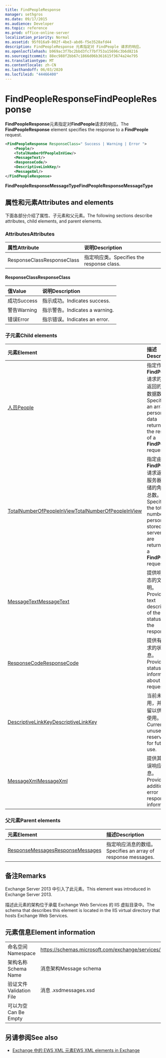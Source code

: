 ```yaml
---
title: FindPeopleResponse
manager: sethgros
ms.date: 09/17/2015
ms.audience: Developer
ms.topic: reference
ms.prod: office-online-server
localization_priority: Normal
ms.assetid: 95f016a9-002f-4be3-abd6-f5e3528afd44
description: FindPeopleResponse 元素指定对 FindPeople 请求的响应。
ms.openlocfilehash: b969ac3f7bc2bbd3fc77bf753a15696c3b6d8216
ms.sourcegitcommit: 88ec988f2bb67c1866d06b361615f3674a24e795
ms.translationtype: MT
ms.contentlocale: zh-CN
ms.lasthandoff: 06/03/2020
ms.locfileid: "44466400"
---
```

# <a name="findpeopleresponse"></a><span data-ttu-id="ac4c4-103">FindPeopleResponse</span><span class="sxs-lookup"><span data-stu-id="ac4c4-103">FindPeopleResponse</span></span>

<span data-ttu-id="ac4c4-104">**FindPeopleResponse**元素指定对**FindPeople**请求的响应。</span><span class="sxs-lookup"><span data-stu-id="ac4c4-104">The **FindPeopleResponse** element specifies the response to a **FindPeople** request.</span></span> 
  
```XML
<FindPeopleResponse ResponseClass=" Success | Warning | Error ">
    <People/>
    <TotalNumberOfPeopleInView/>
    <MessageText/>
    <ResponseCode/>
    <DescriptiveLinkKey/>
    <MessageXml/>
</FindPeopleResponse>
```

 <span data-ttu-id="ac4c4-105">**FindPeopleResponseMessageType**</span><span class="sxs-lookup"><span data-stu-id="ac4c4-105">**FindPeopleResponseMessageType**</span></span>
## <a name="attributes-and-elements"></a><span data-ttu-id="ac4c4-106">属性和元素</span><span class="sxs-lookup"><span data-stu-id="ac4c4-106">Attributes and elements</span></span>

<span data-ttu-id="ac4c4-107">下面各部分介绍了属性、子元素和父元素。</span><span class="sxs-lookup"><span data-stu-id="ac4c4-107">The following sections describe attributes, child elements, and parent elements.</span></span>
  
### <a name="attributes"></a><span data-ttu-id="ac4c4-108">Attributes</span><span class="sxs-lookup"><span data-stu-id="ac4c4-108">Attributes</span></span>

|<span data-ttu-id="ac4c4-109">**属性**</span><span class="sxs-lookup"><span data-stu-id="ac4c4-109">**Attribute**</span></span>|<span data-ttu-id="ac4c4-110">**说明**</span><span class="sxs-lookup"><span data-stu-id="ac4c4-110">**Description**</span></span>|
|:-----|:-----|
|<span data-ttu-id="ac4c4-111">ResponseClass</span><span class="sxs-lookup"><span data-stu-id="ac4c4-111">ResponseClass</span></span>  <br/> |<span data-ttu-id="ac4c4-112">指定响应类。</span><span class="sxs-lookup"><span data-stu-id="ac4c4-112">Specifies the response class.</span></span>  <br/> |
   
#### <a name="responseclass"></a><span data-ttu-id="ac4c4-113">ResponseClass</span><span class="sxs-lookup"><span data-stu-id="ac4c4-113">ResponseClass</span></span>

|<span data-ttu-id="ac4c4-114">**值**</span><span class="sxs-lookup"><span data-stu-id="ac4c4-114">**Value**</span></span>|<span data-ttu-id="ac4c4-115">**说明**</span><span class="sxs-lookup"><span data-stu-id="ac4c4-115">**Description**</span></span>|
|:-----|:-----|
|<span data-ttu-id="ac4c4-116">成功</span><span class="sxs-lookup"><span data-stu-id="ac4c4-116">Success</span></span>  <br/> |<span data-ttu-id="ac4c4-117">指示成功。</span><span class="sxs-lookup"><span data-stu-id="ac4c4-117">Indicates success.</span></span>  <br/> |
|<span data-ttu-id="ac4c4-118">警告</span><span class="sxs-lookup"><span data-stu-id="ac4c4-118">Warning</span></span>  <br/> |<span data-ttu-id="ac4c4-119">指示警告。</span><span class="sxs-lookup"><span data-stu-id="ac4c4-119">Indicates a warning.</span></span>  <br/> |
|<span data-ttu-id="ac4c4-120">错误</span><span class="sxs-lookup"><span data-stu-id="ac4c4-120">Error</span></span>  <br/> |<span data-ttu-id="ac4c4-121">指示错误。</span><span class="sxs-lookup"><span data-stu-id="ac4c4-121">Indicates an error.</span></span>  <br/> |
   
### <a name="child-elements"></a><span data-ttu-id="ac4c4-122">子元素</span><span class="sxs-lookup"><span data-stu-id="ac4c4-122">Child elements</span></span>

|<span data-ttu-id="ac4c4-123">**元素**</span><span class="sxs-lookup"><span data-stu-id="ac4c4-123">**Element**</span></span>|<span data-ttu-id="ac4c4-124">**描述**</span><span class="sxs-lookup"><span data-stu-id="ac4c4-124">**Description**</span></span>|
|:-----|:-----|
|[<span data-ttu-id="ac4c4-125">人员</span><span class="sxs-lookup"><span data-stu-id="ac4c4-125">People</span></span>](people.md) <br/> |<span data-ttu-id="ac4c4-126">指定作为**FindPeople**请求的结果返回的角色数据数组。</span><span class="sxs-lookup"><span data-stu-id="ac4c4-126">Specifies an array of persona data returned as the result of a **FindPeople** request.</span></span>  <br/> |
|[<span data-ttu-id="ac4c4-127">TotalNumberOfPeopleInView</span><span class="sxs-lookup"><span data-stu-id="ac4c4-127">TotalNumberOfPeopleInView</span></span>](totalnumberofpeopleinview.md) <br/> |<span data-ttu-id="ac4c4-128">指定由**FindPeople**请求返回的服务器上存储的角色的总数。</span><span class="sxs-lookup"><span data-stu-id="ac4c4-128">Specifies the total number of personas stored on a server that are returned by a **FindPeople** request.</span></span>  <br/> |
|[<span data-ttu-id="ac4c4-129">MessageText</span><span class="sxs-lookup"><span data-stu-id="ac4c4-129">MessageText</span></span>](messagetext.md) <br/> |<span data-ttu-id="ac4c4-130">提供响应状态的文本说明。</span><span class="sxs-lookup"><span data-stu-id="ac4c4-130">Provides a text description of the status of the response.</span></span>  <br/> |
|[<span data-ttu-id="ac4c4-131">ResponseCode</span><span class="sxs-lookup"><span data-stu-id="ac4c4-131">ResponseCode</span></span>](responsecode.md) <br/> |<span data-ttu-id="ac4c4-132">提供有关请求的状态信息。</span><span class="sxs-lookup"><span data-stu-id="ac4c4-132">Provides status information about the request.</span></span>  <br/> |
|[<span data-ttu-id="ac4c4-133">DescriptiveLinkKey</span><span class="sxs-lookup"><span data-stu-id="ac4c4-133">DescriptiveLinkKey</span></span>](descriptivelinkkey.md) <br/> |<span data-ttu-id="ac4c4-134">当前未使用，并已保留以供将来使用。</span><span class="sxs-lookup"><span data-stu-id="ac4c4-134">Currently unused and reserved for future use.</span></span>  <br/> |
|[<span data-ttu-id="ac4c4-135">MessageXml</span><span class="sxs-lookup"><span data-stu-id="ac4c4-135">MessageXml</span></span>](messagexml.md) <br/> |<span data-ttu-id="ac4c4-136">提供其他错误响应信息。</span><span class="sxs-lookup"><span data-stu-id="ac4c4-136">Provides additional error response information.</span></span>  <br/> |
   
### <a name="parent-elements"></a><span data-ttu-id="ac4c4-137">父元素</span><span class="sxs-lookup"><span data-stu-id="ac4c4-137">Parent elements</span></span>

|<span data-ttu-id="ac4c4-138">**元素**</span><span class="sxs-lookup"><span data-stu-id="ac4c4-138">**Element**</span></span>|<span data-ttu-id="ac4c4-139">**描述**</span><span class="sxs-lookup"><span data-stu-id="ac4c4-139">**Description**</span></span>|
|:-----|:-----|
|[<span data-ttu-id="ac4c4-140">ResponseMessages</span><span class="sxs-lookup"><span data-stu-id="ac4c4-140">ResponseMessages</span></span>](responsemessages.md) <br/> |<span data-ttu-id="ac4c4-141">指定响应消息的数组。</span><span class="sxs-lookup"><span data-stu-id="ac4c4-141">Specifies an array of response messages.</span></span>  <br/> |
   
## <a name="remarks"></a><span data-ttu-id="ac4c4-142">备注</span><span class="sxs-lookup"><span data-stu-id="ac4c4-142">Remarks</span></span>

<span data-ttu-id="ac4c4-143">Exchange Server 2013 中引入了此元素。</span><span class="sxs-lookup"><span data-stu-id="ac4c4-143">This element was introduced in Exchange Server 2013.</span></span>
  
<span data-ttu-id="ac4c4-144">描述此元素的架构位于承载 Exchange Web Services 的 IIS 虚拟目录中。</span><span class="sxs-lookup"><span data-stu-id="ac4c4-144">The schema that describes this element is located in the IIS virtual directory that hosts Exchange Web Services.</span></span>
  
## <a name="element-information"></a><span data-ttu-id="ac4c4-145">元素信息</span><span class="sxs-lookup"><span data-stu-id="ac4c4-145">Element information</span></span>

|||
|:-----|:-----|
|<span data-ttu-id="ac4c4-146">命名空间</span><span class="sxs-lookup"><span data-stu-id="ac4c4-146">Namespace</span></span>  <br/> |https://schemas.microsoft.com/exchange/services/2006/messages  <br/> |
|<span data-ttu-id="ac4c4-147">架构名称</span><span class="sxs-lookup"><span data-stu-id="ac4c4-147">Schema Name</span></span>  <br/> |<span data-ttu-id="ac4c4-148">消息架构</span><span class="sxs-lookup"><span data-stu-id="ac4c4-148">Message schema</span></span>  <br/> |
|<span data-ttu-id="ac4c4-149">验证文件</span><span class="sxs-lookup"><span data-stu-id="ac4c4-149">Validation File</span></span>  <br/> |<span data-ttu-id="ac4c4-150">消息 .xsd</span><span class="sxs-lookup"><span data-stu-id="ac4c4-150">messages.xsd</span></span>  <br/> |
|<span data-ttu-id="ac4c4-151">可以为空</span><span class="sxs-lookup"><span data-stu-id="ac4c4-151">Can Be Empty</span></span>  <br/> ||
   
## <a name="see-also"></a><span data-ttu-id="ac4c4-152">另请参阅</span><span class="sxs-lookup"><span data-stu-id="ac4c4-152">See also</span></span>



- [<span data-ttu-id="ac4c4-153">Exchange 中的 EWS XML 元素</span><span class="sxs-lookup"><span data-stu-id="ac4c4-153">EWS XML elements in Exchange</span></span>](ews-xml-elements-in-exchange.md)


